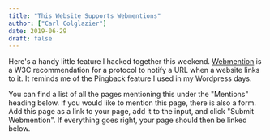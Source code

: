 ```yaml
---
title: "This Website Supports Webmentions"
author: ["Carl Colglazier"]
date: 2019-06-29
draft: false
---
```


Here's a handy little feature I hacked together this weekend. [Webmention](https://www.w3.org/TR/webmention/) is a W3C recommendation for a protocol to notify a URL when a website links to it. It reminds me of the Pingback feature I used in my Wordpress days.

You can find a list of all the pages mentioning this under the "Mentions" heading below. If you would like to mention this page, there is also a form. Add this page as a link to your page, add it to the input, and click "Submit Webmention". If everything goes right, your page should then be linked below.